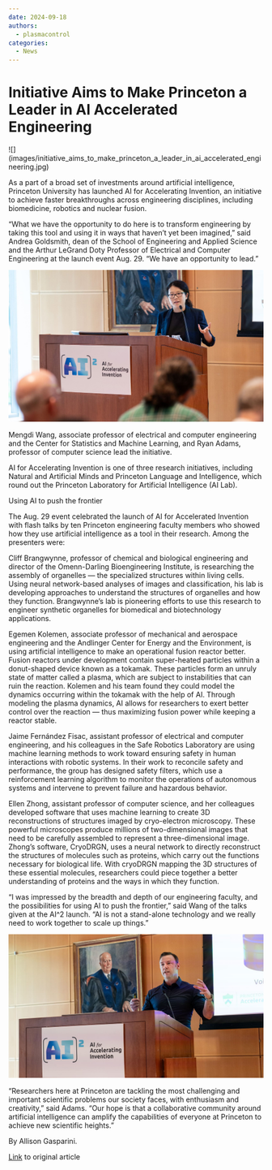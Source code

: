 ```yaml
---
date: 2024-09-18
authors:
  - plasmacontrol
categories:
  - News
---
```


# Initiative Aims to Make Princeton a Leader in AI Accelerated Engineering

<div class="post-title-image" markdown="span">
![](images/initiative_aims_to_make_princeton_a_leader_in_ai_accelerated_engineering.jpg)
</div>

As a part of a broad set of investments around artificial intelligence, Princeton University has launched AI for Accelerating Invention, an initiative to achieve faster breakthroughs across engineering disciplines, including biomedicine, robotics and nuclear fusion.

<!-- more -->

“What we have the opportunity to do here is to transform engineering by taking this tool and using it in ways that haven’t yet been imagined,” said Andrea Goldsmith, dean of the School of Engineering and Applied Science and the Arthur LeGrand Doty Professor of Electrical and Computer Engineering at the launch event Aug. 29. “We have an opportunity to lead.”

![Mengdi Wang, who co-leads the initiative, described its goals.](images/initiative_aims_to_make_princeton_a_leader_in_ai_accelerated_engineering_2.jpg)

Mengdi Wang, associate professor of electrical and computer engineering and the Center for Statistics and Machine Learning, and Ryan Adams, professor of computer science lead the initiative.

AI for Accelerating Invention is one of three research initiatives, including Natural and Artificial Minds and Princeton Language and Intelligence, which round out the Princeton Laboratory for Artificial Intelligence (AI Lab).

Using AI to push the frontier

The Aug. 29 event celebrated the launch of AI for Accelerated Invention with flash talks by ten Princeton engineering faculty members who showed how they use artificial intelligence as a tool in their research. Among the presenters were:

Cliff Brangwynne, professor of chemical and biological engineering and director of the Omenn-Darling Bioengineering Institute, is researching the assembly of organelles — the specialized structures within living cells. Using neural network-based analyses of images and classification, his lab is developing approaches to understand the structures of organelles and how they function. Brangwynne’s lab is pioneering efforts to use this research to engineer synthetic organelles for biomedical and biotechnology applications.

Egemen Kolemen, associate professor of mechanical and aerospace engineering and the Andlinger Center for Energy and the Environment, is using artificial intelligence to make an operational fusion reactor better. Fusion reactors under development contain super-heated particles within a donut-shaped device known as a tokamak. These particles form an unruly state of matter called a plasma, which are subject to instabilities that can ruin the reaction. Kolemen and his team found they could model the dynamics occurring within the tokamak with the help of AI. Through modeling the plasma dynamics, AI allows for researchers to exert better control over the reaction — thus maximizing fusion power while keeping a reactor stable.

Jaime Fernández Fisac, assistant professor of electrical and computer engineering, and his colleagues in the Safe Robotics Laboratory are using machine learning methods to work toward ensuring safety in human interactions with robotic systems. In their work to reconcile safety and performance, the group has designed safety filters, which use a reinforcement learning algorithm to monitor the operations of autonomous systems and intervene to prevent failure and hazardous behavior.

Ellen Zhong, assistant professor of computer science, and her colleagues developed software that uses machine learning to create 3D reconstructions of structures imaged by cryo-electron microscopy. These powerful microscopes produce millions of two-dimensional images that need to be carefully assembled to represent a three-dimensional image. Zhong’s software, CryoDRGN, uses a neural network to directly reconstruct the structures of molecules such as proteins, which carry out the functions necessary for biological life. With cryoDRGN mapping the 3D structures of these essential molecules, researchers could piece together a better understanding of proteins and the ways in which they function.

“I was impressed by the breadth and depth of our engineering faculty, and the possibilities for using AI to push the frontier,” said Wang of the talks given at the AI^2 launch. “AI is not a stand-alone technology and we really need to work together to scale up things.”

![Ryan Adams, professor of computer science, co-leads the initiative.](images/initiative_aims_to_make_princeton_a_leader_in_ai_accelerated_engineering_3.jpg)

“Researchers here at Princeton are tackling the most challenging and important scientific problems our society faces, with enthusiasm and creativity,” said Adams. “Our hope is that a collaborative community around artificial intelligence can amplify the capabilities of everyone at Princeton to achieve new scientific heights.”

By Allison Gasparini.

[Link](https://engineering.princeton.edu/news/2024/09/18/initiative-aims-make-princeton-leader-ai-accelerated-engineering) to original article
